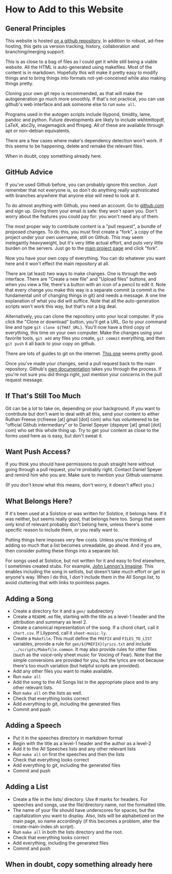 # How to Add to this Website

## General Principles

This website is hosted [on a github repository](https://github.com/SecularSolstice/SecularSolstice.github.io/).
In addition to
robust, ad-free hosting, this gets us version tracking, history,
collaboration and branching/merging support.

This is as close to a bag of files as I could get it while still being
a viable website. All the HTML is auto-generated using
makefiles. Most of the content is in markdown. Hopefully this will make
it pretty easy to modify things and to bring things into formats
not-yet-conceived while also making things pretty.

Cloning your own git repo is recommended, as that will make the
autogeneration go much more smoothly. If that's not practical, you can
use github's web interface and ask someone else to run `make all`.

Programs used in the autogen scripts include lilypond, timidity, lame,
pandoc and python. Future developments are likely to include
wkhtmltopdf, LaTeX, abc2ly, imagemagick and ffmpeg. All of these are
available through apt or non-debian equivalents.

There are a few cases where make's dependency detection won't work. If
this seems to be happening, delete and remake the relevant files.

When in doubt, copy something already here.

## GitHub Advice

If you've used Github before, you can probably ignore this section.
Just remember that not everyone is, so don't do anything really
sophisticated with branches anywhere that anyone else will need to
look at it.

To do almost anything with Github, you need an account.  Go to
[github.com](https://github.com) and sign up.  Giving them your email
is safe: they won't spam you.  Don't worry about the features you
could pay for: you won't need any of them.

The most proper way to contribute content is a "pull request", a
bundle of proposed changes.  To do this, you must first create a
"fork", a copy of the project under your own username, still on
Github.  This may seem inelegantly heavyweight, but it's very little
actual effort, and puts very little burden on the servers.  Just go to
the [main project
page](https://github.com/SecularSolstice/SecularSolstice.github.io)
and click "fork".

Now you have your own copy of everything.  You can do whatever you
want here and it won't effect the main repository at all.

There are (at least) two ways to make changes.  One is through the web
interface.  There are "Create a new file" and "Upload files" buttons,
and when you view a file, there's a button with an icon of a pencil to
edit it.  Note that every change you make this way is a separate
commit (a commit is the fundamental unit of changing things in git)
and needs a message.  A one line explanation of what you did will
suffice.  Note that all the auto-generation scripts won't work this
way, but that's not a big deal.

Alternatively, you can clone the repository unto your local computer.
If you click the "Clone or download" button, you'll get a URL.  Go to
your command line and type `git clone ${THAT_URL}`.  You'll now have a
third copy of everything, this time on your own computer.  Make the
changes using your favorite tools, `git add` any files you create,
`git commit` everything, and then `git push` it all back to
your copy on github.

There are lots of guides to git on the internet.  [This
one](https://readwrite.com/2013/09/30/understanding-github-a-journey-for-beginners-part-1/)
seems pretty good.

Once you've made your changes, send a pull request back to the main
repository.  Github's [own
documentation](https://help.github.com/articles/creating-a-pull-request-from-a-fork/)
takes you through the process.  If you're not sure you did things
right, just mention your concerns in the pull request message.

## If That's Still Too Much

Git can be a lot to take on, depending on your background.  If you
want to contribute but don't want to deal with all this, send your
content to either Ruthan Freese (rcfreese [at] gmail [dot] com) who
has volunteered to be "official Github intermediary" or to Daniel
Speyer (dspeyer [at] gmail [dot] com) who set this whole thing up.
Try to get your content as close to the forms used here as is easy,
but don't sweat it.

## Want Push Access?

If you think you should have permissions to push straight here without
going through a pull request, you're probably right.  Contact Daniel
Speyer and remind him who you are.  Make sure to mention your Github
username.

(If you don't know what this means, don't worry, it doesn't affect you.)

## What Belongs Here?

If it's been used at a Solstice or was written for Solstice, it
belongs here.  If it was neither, but seems really good, that belongs
here too.  Songs that seem only kind of relevant probably don't belong
here, unless there's some specific reason to include them, or you
really want to.

Putting things here imposes very few costs.  Unless you're
thinking of adding so much that a list becomes unreadable, go ahead.
And if you are, then consider putting these things into a separate
list.

For songs used at Solstice, but not written for it and easy to find
elsewhere, I sometimes created stubs.  For example, [John Lennon's
Imagine](/Imagine/gen).  This enables including the song in setlists,
but doesn't take much effort or get in anyone's way.  When I do this,
I *don't* include them in the All Songs list, to avoid cluttering that
with links to pointless pages.

## Adding a Song

  * Create a directory for it and a `gen/` subdirectory
  * Create a `README.md` file, starting with the title as a level-1
    header and the attribution and summary as level 2.
  * Create a canonical representation of the song. If a chord chart,
    call it `chart.csv`. If Lilypond, call it `sheet-music.ly`.
  * Create a `Makefile`. This must define the `PREFIX` and `FILES_TO_LIST`
    variables, provide a rule for `gen/${PREFIX}lyrics.txt` and include
    `../scripts/Makefile.common`. It may also provide rules for other
    files (such as the voice-only sheet music for Voicing of Fear).
    Note that the simple conversions are provided for you, but the
    lyrics are not because there's too much variation (but helpful
    scripts are provided).
  * Add any other files you want to make available.
  * Run `make all`
  * Add the song to the All Songs list in the appropriate place and to
    any other relevant lists.
  * Run `make all` on the lists as well.
  * Check that everything looks correct
  * Add everything to git, including the generated files
  * Commit and push

## Adding a Speech

  * Put it in the speeches directory in markdown format
  * Begin with the title as a level-1 header and the author as a
    level-2
  * Add it to the All Speeches lists and any other relevant lists
  * Run `make all` on first the speeches and then the lists
  * Check that everything looks correct
  * Add everything to git, including the generated files
  * Commit and push

## Adding a List

  * Create a file in the lists/ directory. Use # marks for headers. For
    speeches and songs, use the file/directory name, not the formatted
    title.
  * The name of your file should have underscores for spaces, but the
    capitalization you want to display. Also, lists will be
    alphabetized on the main page, so name accordingly (if this becomes
    a problem, alter the create-main-index.sh script).
  * Run `make all` in both the lists directory and the root.
  * Check that everything looks correct
  * Add everything, including the generated files
  * Commit and push

## When in doubt, copy something already here
